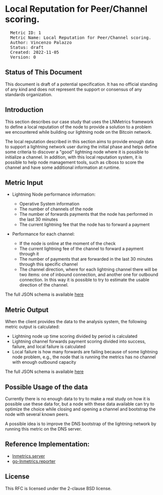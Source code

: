 # Local Reputation for Peer/Channel scoring.

<pre>
  Metric ID: 1
  Metric Name: Local Reputation for Peer/Channel scoring.
  Author: Vincenzo Palazzo <vicenzo.palazzo@protonmail.com>
  Status: draft
  Created: 2022-11-05
  Version: 0
</pre>

## Status of This Document

This document is draft of a potential specification. It has no official standing of any kind and 
does not represent the support or consensus of any standards organization.

## Introduction

This section describes our case study that uses the LNMetrics framework to define a local 
reputation of the node to provide a solution to a problem we encountered while building 
our lightning node on the Bitcoin network. 

The local reputation described in this section aims to provide enough data to support a 
lightning network user during the initial phase and helps define some criteria to discover 
a "good" lightning node where it is possible to initialize a channel. In addition, with this 
local reputation system, it is possible to help node management tools, such as clboss 
to score the channel and have some additional information at runtime.

## Metric Input

- Lightning Node performance information:
  - Operative System information
  - The number of channels of the node
  - The number of forwards payments that the node has performed in the last 30 minutes
  - The current lightning fee that the node has to forward a payment

- Performance for each channel:
  - If the node is online at the moment of the check
  - The current lightning fee of the channel to forward a payment through it
  - The number of payments that are forwarded in the last 30 minutes through this specific channel
  - The channel direction, where for each lightning channel there will be two items: one of inbound connection, and another one for outbound connection. In this way it is possible to try to estimate the usable direction of the channel.


The full JSON schema is available [here](https://raw.githubusercontent.com/LNOpenMetrics/lnmetrics.rfc/main/schemas/metric_1_input.schema.json)

## Metric Output

When the client provides the data to the analysis system, the following metric output 
is calculated:

- Lightning node up time scoring divided by period is calculated
- Lightning channel forwards payment scoring divided into success, failure, and local failure is calculated
- Local failure is how many forwards are failing because of some lightning node problem, e.g., the node that is running the metrics has no channel with enough outbound capacity


The full JSON schema is available [here](https://raw.githubusercontent.com/LNOpenMetrics/lnmetrics.rfc/main/schemas/metric_1_output.schema.json )

## Possible Usage of the data

Currently there is no enough data to try to make a real study on how it 
is possible use these data for, but a node with these data available can 
try to optimize the choice while closing and opening a channel and bootstrap the node with
several known peers.

A possible idea is to improve the DNS bootstrap of the lightning network by running
this metric on the DNS server.

## Reference Implementation:

- [lnmetrics.server](https://github.com/LNOpenMetrics/lnmetrics.server)
- [go-lnmetrics.reporter](https://github.com/LNOpenMetrics/go-lnmetrics.reporter)

## License

This RFC is licensed under the 2-clause BSD license.

